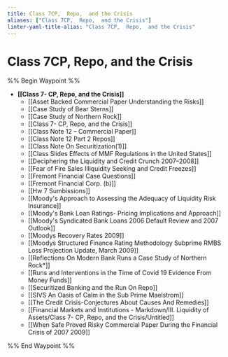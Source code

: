 ```yaml
---
title: Class 7CP,  Repo,  and the Crisis
aliases: ["Class 7CP,  Repo,  and the Crisis"]
linter-yaml-title-alias: "Class 7CP,  Repo,  and the Crisis"
---
```

# Class 7CP,  Repo,  and the Crisis

%% Begin Waypoint %%

- **[[Class 7- CP,  Repo,  and the Crisis]]**
	- [[Asset Backed Commercial Paper Understanding the Risks]]
	- [[Case Study of Bear Sterns]]
	- [[Case Study of Northern Rock]]
	- [[Class 7- CP,  Repo,  and the Crisis]]
	- [[Class Note 12 – Commercial Paper]]
	- [[Class Note 12 Part 2 Repos]]
	- [[Class Note On Securitization(1)]]
	- [[Class Slides Effects of MMF Regulations in the United States]]
	- [[Deciphering the Liquidity and Credit Crunch 2007–2008]]
	- [[Fear of Fire Sales Illiquidity Seeking and Credit Freezes]]
	- [[Fremont Financial Case Questions]]
	- [[Fremont Financial Corp. (b)]]
	- [[Hw 7 Sumbissions]]
	- [[Moody's Approach to Assessing the Adequacy of Liquidity Risk Insurance]]
	- [[Moody's Bank Loan Ratings- Pricing Implications and Approach]]
	- [[Moody's Syndicated Bank Loans 2006 Default Review and 2007 Outlook]]
	- [[Moodys Recovery Rates 2009]]
	- [[Moodys Structured Finance Rating Methodology Subprime RMBS Loss Projection Update,   March 2009]]
	- [[Reflections On Modern Bank Runs a Case Study of Northern Rock*]]
	- [[Runs and Interventions in the Time of Covid 19 Evidence From Money Funds]]
	- [[Securitized Banking and the Run On Repo]]
	- [[SIVS An Oasis of Calm in the Sub Prime Maelstrom]]
	- [[The Credit Crisis-Conjectures About Causes And Remedies]]
	- [[Financial Markets and Institutions - Markdown/III. Liquidity of Assets/Class 7- CP, Repo, and the Crisis/Untitled]]
	- [[When Safe Proved Risky Commercial Paper During the Financial Crisis of 2007 2009]]

%% End Waypoint %%
